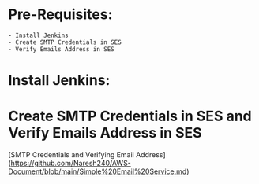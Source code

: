 # Pre-Requisites:
    - Install Jenkins
    - Create SMTP Credentials in SES
    - Verify Emails Address in SES
# Install Jenkins:
# Create SMTP Credentials in SES and Verify Emails Address in SES
  [SMTP Credentials and Verifying Email Address] (https://github.com/Naresh240/AWS-Document/blob/main/Simple%20Email%20Service.md)
